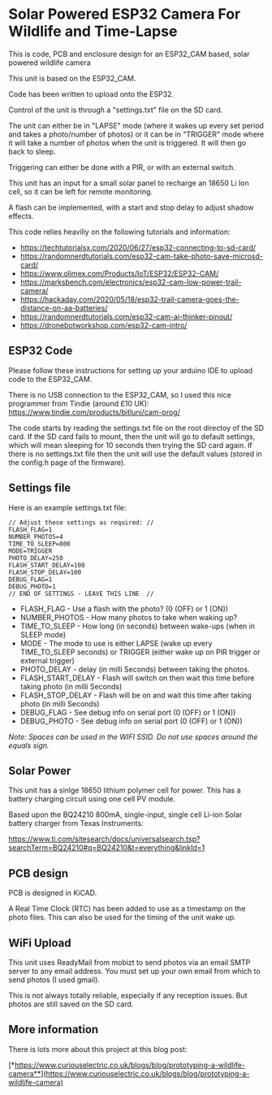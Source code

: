 # Solar Powered ESP32 Camera For Wildlife and Time-Lapse
This is code, PCB and enclosure design for an ESP32_CAM based, solar powered wildlife camera

This unit is based on the ESP32_CAM.

Code has been written to upload onto the ESP32.

Control of the unit is through a "settings.txt" file on the SD card.

The unit can either be in "LAPSE" mode (where it wakes up every set period and takes a photo/number of photos) or it can be in "TRIGGER" mode where it will take a number of photos when the unit is triggered. It will then go back to sleep.

Triggering can either be done with a PIR, or with an external switch.

This unit has an input for a small solar panel to recharge an 18650 Li Ion cell, so it can be left for remote monitoring.

A flash can be implemented, with a start and stop delay to adjust shadow effects.

This code relies heaviliy on the following tutorials and information:

* https://techtutorialsx.com/2020/06/27/esp32-connecting-to-sd-card/
* https://randomnerdtutorials.com/esp32-cam-take-photo-save-microsd-card/
* https://www.olimex.com/Products/IoT/ESP32/ESP32-CAM/
* https://marksbench.com/electronics/esp32-cam-low-power-trail-camera/
* https://hackaday.com/2020/05/18/esp32-trail-camera-goes-the-distance-on-aa-batteries/
* https://randomnerdtutorials.com/esp32-cam-ai-thinker-pinout/
* https://dronebotworkshop.com/esp32-cam-intro/


## ESP32 Code

Please follow these instructions for setting up your arduino IDE to upload code to the ESP32_CAM.

There is no USB connection to the ESP32_CAM, so I used this nice programmer from Tindie (around £10 UK):
https://www.tindie.com/products/bitluni/cam-prog/

The code starts by reading the settings.txt file on the root directoy of the SD card. If the SD card fails to mount, then the unit will go to default settings, which will mean sleeping for 10 seconds then trying the SD card again.
If there is no settings.txt file then the unit will use the default values (stored in the config.h page of the firmware).


## Settings file

Here is an example settings.txt file:


    // Adjust these settings as required: //
    FLASH_FLAG=1
    NUMBER_PHOTOS=4
    TIME_TO_SLEEP=800
    MODE=TRIGGER
    PHOTO_DELAY=250
    FLASH_START_DELAY=100
    FLASH_STOP_DELAY=100
    DEBUG_FLAG=1
    DEBUG_PHOTO=1
    // END OF SETTINGS - LEAVE THIS LINE  //

* FLASH_FLAG - Use a flash with the photo? (0 (OFF) or 1 (ON))
* NUMBER_PHOTOS - How many photos to take when waking up?
* TIME_TO_SLEEP - How long (in seconds) between wake-ups (when in SLEEP mode)
* MODE - The mode to use is either LAPSE (wake up every TIME_TO_SLEEP seconds) or TRIGGER (either wake up on PIR trigger or external trigger)
* PHOTO_DELAY - delay (in milli Seconds) between taking the photos.
* FLASH_START_DELAY - Flash will switch on then wait this time before taking photo (in milli Seconds)
* FLASH_STOP_DELAY - Flash will be on and wait this time after taking photo (in milli Seconds)
* DEBUG_FLAG - See debug info on serial port (0 (OFF) or 1 (ON))
* DEBUG_PHOTO - See debug info on serial port (0 (OFF) or 1 (ON))

*Note: Spaces can be used in the WIFI SSID. Do not use spaces around the equals sign.*

## Solar Power

This unit has a sinlge 18650 lithium polymer cell for power. This has a battery charging circuit using one cell PV module.

Based upon the BQ24210 800mA, single-input, single cell Li-ion Solar battery charger from Texas Instruments:

https://www.ti.com/sitesearch/docs/universalsearch.tsp?searchTerm=BQ24210#q=BQ24210&t=everything&linkId=1

## PCB design

PCB is designed in KiCAD.

A Real Time Clock (RTC) has been added to use as a timestamp on the photo files. This can also be used for the timing of the unit wake up.

## WiFi Upload

This unit uses ReadyMail from mobizt to send photos via an email SMTP server to any email address. You must set up your own email from which to send photos (I used gmail).

This is not always totally reliable, especially if any reception issues. But photos are still saved on the SD card.

## More information

There is lots more about this project at this blog post:

[*https://www.curiouselectric.co.uk/blogs/blog/prototyping-a-wildlife-camera**](https://www.curiouselectric.co.uk/blogs/blog/prototyping-a-wildlife-camera)


